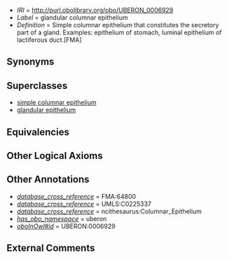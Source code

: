 * *IRI* = http://purl.obolibrary.org/obo/UBERON_0006929
 * *Label* = glandular columnar epithelium
 * *Definition* = Simple columnar epithelium that constitutes the secretory part of a gland. Examples: epithelium of stomach, luminal epithelium of lactiferous duct.[FMA]

## Synonyms


## Superclasses

 * [simple columnar epithelium](../../UBERON/85/UBERON_0000485.md)
 * [glandular epithelium](../../UBERON/99/UBERON_0006799.md)

## Equivalencies


## Other Logical Axioms


## Other Annotations

 * *[database_cross_reference](../../ef/oboInOwl#hasDbXref.md)* = FMA:64800
 * *[database_cross_reference](../../ef/oboInOwl#hasDbXref.md)* = UMLS:C0225337
 * *[database_cross_reference](../../ef/oboInOwl#hasDbXref.md)* = ncithesaurus:Columnar_Epithelium
 * *[has_obo_namespace](../../ce/oboInOwl#hasOBONamespace.md)* = uberon
 * *[oboInOwl#id](../../id/oboInOwl#id.md)* = UBERON:0006929

## External Comments

